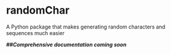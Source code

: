 # randomChar
A Python package that makes generating random characters and sequences much easier

***##Comprehensive documentation coming soon***
